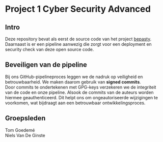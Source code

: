 # Project 1 Cyber Security Advanced

## Intro

Deze repository bevat als eerst de source code van het project [bepasty](https://github.com/bepasty/bepasty-server). Daarnaast is er een pipeline aanwezig die zorgt voor een deployment en security check van deze open source code.

## Beveiligen van de pipeline

Bij ons GitHub-pipelineproces leggen we de nadruk op veiligheid en betrouwbaarheid. We maken daarom gebruik van **signed commits**.  
Door commits te ondertekenen met GPG-keys verzekeren we de integriteit van de code en onze pipeline. Alsook de commits van de auteurs worden hiermee geauthenticeerd. Dit helpt ons om ongeautoriseerde wijzigingen te voorkomen, wat bijdraagt aan een betrouwbaar ontwikkelingsproces.

## Groepsleden

Tom Goedemé  
Niels Van De Ginste
